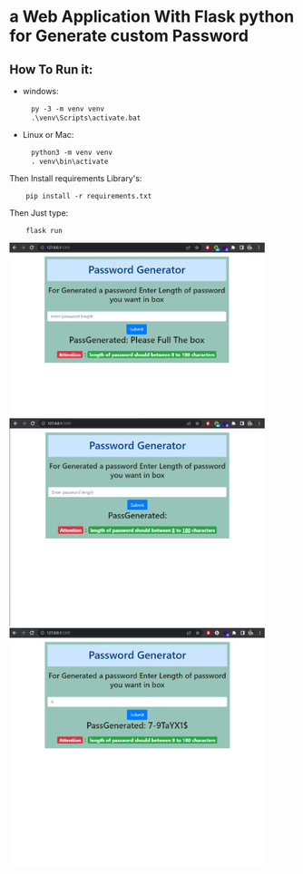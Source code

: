 # a Web Application With Flask python for Generate custom Password

## How To Run it:
- windows:

        py -3 -m venv venv  
        .\venv\Scripts\activate.bat

- Linux or Mac:

        python3 -m venv venv
        . venv\bin\activate


Then Install requirements Library's:
        
        pip install -r requirements.txt 


Then Just type: 

        flask run



<img src="./doc/1.png" width="450">
<img src="./doc/2.png" width="450">
<img src="./doc/3.png" width="450">
